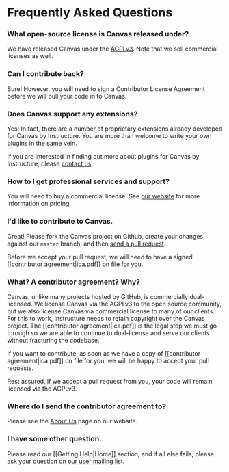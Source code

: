 Frequently Asked Questions
=====

### What open-source license is Canvas released under?

We have released Canvas under the [AGPLv3](http://www.gnu.org/licenses/agpl.html). Note that we sell commercial licenses as well.

### Can I contribute back?

Sure! However, you will need to sign a Contributor License Agreement before we will pull your code in to Canvas.

### Does Canvas support any extensions?

Yes! In fact, there are a number of proprietary extensions already developed for Canvas by Instructure. You are more than welcome to write your own plugins in the same vein.

If you are interested in finding out more about plugins for Canvas by Instructure, please [contact us](http://www.instructure.com/).

### How to I get professional services and support?

You will need to buy a commercial license. See [our website](http://www.instructure.com/) for more information on pricing.

### I'd like to contribute to Canvas.

Great! Please fork the Canvas project on Github, create your changes against our `master` branch, and then [send a pull request](http://help.github.com/pull-requests/). 

Before we accept your pull request, we will need to have a signed [[contributor agreement|ica.pdf]] on file for you.

### What? A contributor agreement? Why?

Canvas, unlike many projects hosted by GitHub, is commercially dual-licensed. We license Canvas via the AGPLv3 to the open source community, but we also license Canvas via commercial license to many of our clients. For this to work, Instructure needs to retain copyright over the Canvas project. The [[contributor agreement|ica.pdf]] is the legal step we must go through so we are able to continue to dual-license and serve our clients without fracturing the codebase.

If you want to contribute, as soon as we have a copy of [[contributor agreement|ica.pdf]] on file for you, we will be happy to accept your pull requests.

Rest assured, if we accept a pull request from you, your code will remain licensed via the AGPLv3.

### Where do I send the contributor agreement to?

Please see the [About Us](http://www.instructure.com/about-us) page on our website.

### I have some other question.

Please read our [[Getting Help|Home]] section, and if all else fails, please ask your question on [our user mailing list](http://groups.google.com/group/canvas-lms-users).
